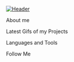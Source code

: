 [![Header](https://github.com/Sepol/sepol/blob/master/assets/git-preview.jpg)](<script alert="Это далеко не все, что я знаю :)">)

About me

Latest Gifs of my Projects

Languages and Tools

Follow Me